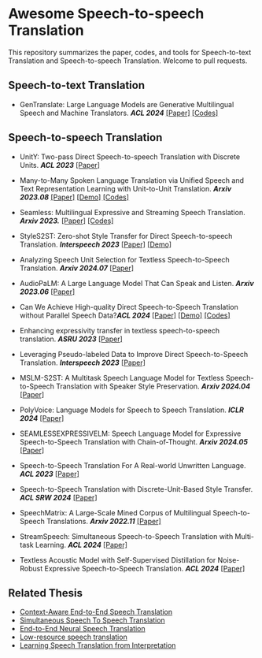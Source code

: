 # Awesome Speech-to-speech Translation

This repository summarizes the paper, codes, and tools for Speech-to-text Translation and Speech-to-speech Translation. Welcome to pull requests.

## Speech-to-text Translation
- GenTranslate: Large Language Models are Generative Multilingual Speech and Machine Translators. ***ACL 2024*** [[Paper]](https://arxiv.org/pdf/2402.06894) [[Codes]](https://github.com/YUCHEN005/GenTranslate)

## Speech-to-speech Translation

- UnitY: Two-pass Direct Speech-to-speech Translation with Discrete Units.  ***ACL 2023*** [[Paper]](https://arxiv.org/abs/2212.08055)

- Many-to-Many Spoken Language Translation via
Unified Speech and Text Representation Learning with Unit-to-Unit Translation. ***Arxiv 2023.08*** [[Paper]](https://arxiv.org/abs/2308.01831) [[Demo]](https://choijeongsoo.github.io/utut/) [[Codes]](https://github.com/choijeongsoo/utut)


- Seamless: Multilingual Expressive and Streaming Speech Translation. ***Arxiv 2023.*** [[Paper]](https://arxiv.org/pdf/2312.05187) [[Codes]](https://github.com/facebookresearch/seamless_communication)

- StyleS2ST: Zero-shot Style Transfer for Direct Speech-to-speech Translation. ***Interspeech 2023*** [[Paper]](https://arxiv.org/abs/2305.17732) [[Demo]](https://styles2st.github.io/StyleS2ST/)
- Analyzing Speech Unit Selection for Textless Speech-to-Speech Translation. ***Arxiv 2024.07*** [[Paper]](https://arxiv.org/abs/2305.17732) 
- AudioPaLM: A Large Language Model That Can Speak and Listen.  ***Arxiv 2023.06*** [[Paper]](https://arxiv.org/abs/2306.12925) 
- Can We Achieve High-quality Direct Speech-to-Speech Translation without Parallel Speech Data?***ACL 2024*** [[Paper]](https://arxiv.org/abs/2406.07289) [[Demo]](https://ictnlp.github.io/ComSpeech-Site/) [[Codes]](https://github.com/ictnlp/ComSpeech)
- Enhancing expressivity transfer in textless speech-to-speech translation. ***ASRU 2023*** [[Paper]](https://arxiv.org/abs/2310.07279)
- Leveraging Pseudo-labeled Data to Improve Direct Speech-to-Speech Translation. ***Interspeech 2023*** [[Paper]](https://arxiv.org/abs/2310.07279)
- MSLM-S2ST: A Multitask Speech Language Model for Textless Speech-to-Speech Translation with Speaker Style Preservation. ***Arxiv 2024.04*** [[Paper]](https://arxiv.org/abs/2403.12408)
- PolyVoice: Language Models for Speech to Speech Translation. ***ICLR 2024*** [[Paper]](https://arxiv.org/abs/2306.02982)
- SEAMLESSEXPRESSIVELM: Speech Language Model for Expressive Speech-to-Speech Translation with Chain-of-Thought. ***Arxiv 2024.05*** [[Paper]](https://arxiv.org/abs/2405.20410)

- Speech-to-Speech Translation For A Real-world Unwritten Language. ***ACL 2023*** [[Paper]](https://arxiv.org/abs/2211.06474)

- Speech-to-Speech Translation with Discrete-Unit-Based Style Transfer. ***ACL SRW 2024*** [[Paper]](https://arxiv.org/abs/2309.07566)

- SpeechMatrix: A Large-Scale Mined Corpus of Multilingual Speech-to-Speech Translations. ***Arxiv 2022.11*** [[Paper]](https://arxiv.org/abs/2211.04508)

- StreamSpeech: Simultaneous Speech-to-Speech Translation with Multi-task Learning. ***ACL 2024*** [[Paper]](https://arxiv.org/abs/2406.03049)

- Textless Acoustic Model with Self-Supervised Distillation for Noise-Robust Expressive Speech-to-Speech Translation. ***ACL 2024*** [[Paper]](https://arxiv.org/abs/2406.02733)

## Related Thesis
- [Context-Aware End-to-End Speech Translation](https://upcommons.upc.edu/bitstream/handle/2117/375119/169579.pdf?sequence=1&isAllowed=y)
- [Simultaneous Speech To Speech Translation](https://www.cis.upenn.edu/~ccb/publications/masters-theses/Anshul-Wadhawan-masters-thesis-2023.pdf)
- [End-to-End Neural Speech Translation](https://www.clics-network.org/downloads/10.5445IR1000095218.pdf)
- [Low-resource speech translation](https://era.ed.ac.uk/bitstream/handle/1842/36781/Bansal2019.pdf?sequence=1&isAllowed=y)
- [Learning Speech Translation from Interpretation](https://isl.anthropomatik.kit.edu/downloads/PhD_2010_01_Learning_Speech_Translation_from_Interpretation.pdf)